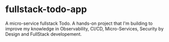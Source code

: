 # fullstack-todo-app
A micro-service fullstack Todo. A hands-on project that I'm building to improve my knowledge in Observability, CI/CD, Micro-Services, Security by Design and FullStack developement.
